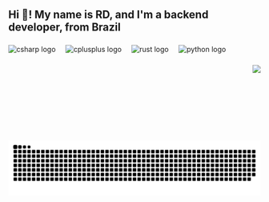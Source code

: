 <h2 align="left">Hi 👋! My name is RD, and I'm a backend developer, from Brazil</h2>

###

<div align="left">
  <img src="https://cdn.jsdelivr.net/gh/devicons/devicon/icons/csharp/csharp-original.svg" height="30" alt="csharp logo"  />
  <img width="12" />
  <img src="https://cdn.jsdelivr.net/gh/devicons/devicon/icons/cplusplus/cplusplus-original.svg" height="30" alt="cplusplus logo"  />
  <img width="12" />
  <img src="https://cdn.jsdelivr.net/gh/devicons/devicon/icons/rust/rust-original.svg" height="30" alt="rust logo"  />
  <img width="12" />
  <img src="https://cdn.jsdelivr.net/gh/devicons/devicon/icons/python/python-original.svg" height="30" alt="python logo"  />
</div>

###

<img align="right" height="150" src="https://64.media.tumblr.com/190d2005e7a20c72fc0e060378d31be6/071e86663a3c0af6-79/s640x960/dbe36995017c025f365370d54407db2b7b75c11a.gif"  />

###

<br clear="both">

<img src="https://raw.githubusercontent.com/RX64d/RX64d/output/snake.svg" alt="Snake animation" /> 

###
